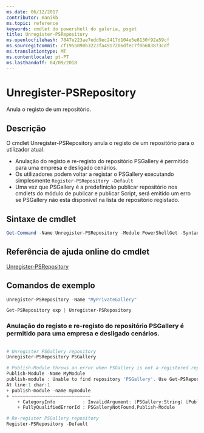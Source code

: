 ```yaml
---
ms.date: 06/12/2017
contributor: manikb
ms.topic: reference
keywords: cmdlet do powershell do galeria, psget
title: Unregister-PSRepository
ms.openlocfilehash: 7847e223ae7edd9ec2417d104e5e8130f92a59cf
ms.sourcegitcommit: cf195b090b3223fa4917206dfec7f0b603873cdf
ms.translationtype: MT
ms.contentlocale: pt-PT
ms.lasthandoff: 04/09/2018
---
```

# <a name="unregister-psrepository"></a>Unregister-PSRepository

Anula o registo de um repositório.

## <a name="description"></a>Descrição

O cmdlet Unregister-PSRepository anula o registo de um repositório para o utilizador atual.
- Anulação do registo e re-registo do repositório PSGallery é permitido para uma empresa e desligado cenários.
- Os utilizadores podem voltar a registar o PSGallery executando simplesmente `Register-PSRepository -Default`
- Uma vez que PSGallery é a predefinição publicar repositório nos cmdlets do módulo de publicar e publicar Script, será emitido um erro se PSGallery não está disponível na lista de repositório registado.

## <a name="cmdlet-syntax"></a>Sintaxe de cmdlet

```powershell
Get-Command -Name Unregister-PSRepository -Module PowerShellGet -Syntax
```
## <a name="cmdlet-online-help-reference"></a>Referência de ajuda online do cmdlet

[Unregister-PSRepository](http://go.microsoft.com/fwlink/?LinkID=517130)

## <a name="example-commands"></a>Comandos de exemplo

```powershell
Unregister-PSRepository -Name "MyPrivateGallery"

Get-PSRepository exp | Unregister-PSRepository
```

### <a name="unregistration-and-re-registration-of-the-psgallery-repository-is-allowed-for-an-enterprise-and-disconnected-scenarios"></a>Anulação do registo e re-registo do repositório PSGallery é permitido para uma empresa e desligado cenários.
```powershell

# Unregister PSGallery repository
Unregister-PSRepository PSGallery

# Publish-Module throws an error when PSGallery is not a registered repository
Publish-Module -Name MyModule
publish-module : Unable to find repository 'PSGallery'. Use Get-PSRepository to see all available repositories. Try again after specifying a valid repository name. You can use 'Register-PSRepository -Default' to register the PSGallery repository.
At line:1 char:1
+ publish-module -name mymodule
+ ~~~~~~~~~~~~~~~~~~~~~~~~~~~~~
    + CategoryInfo          : InvalidArgument: (PSGallery:String) [Publish-Module], ArgumentException
    + FullyQualifiedErrorId : PSGalleryNotFound,Publish-Module

# Re-register PSGallery repository
Register-PSRepository -Default
```